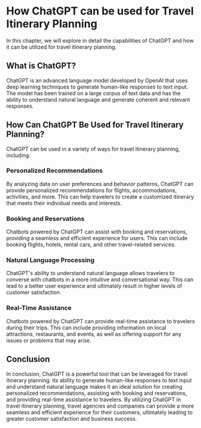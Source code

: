 How ChatGPT can be used for Travel Itinerary Planning
=======================================================================================

In this chapter, we will explore in detail the capabilities of ChatGPT and how it can be utilized for travel itinerary planning.

What is ChatGPT?
----------------

ChatGPT is an advanced language model developed by OpenAI that uses deep learning techniques to generate human-like responses to text input. The model has been trained on a large corpus of text data and has the ability to understand natural language and generate coherent and relevant responses.

How Can ChatGPT Be Used for Travel Itinerary Planning?
------------------------------------------------------

ChatGPT can be used in a variety of ways for travel itinerary planning, including:

### Personalized Recommendations

By analyzing data on user preferences and behavior patterns, ChatGPT can provide personalized recommendations for flights, accommodations, activities, and more. This can help travelers to create a customized itinerary that meets their individual needs and interests.

### Booking and Reservations

Chatbots powered by ChatGPT can assist with booking and reservations, providing a seamless and efficient experience for users. This can include booking flights, hotels, rental cars, and other travel-related services.

### Natural Language Processing

ChatGPT's ability to understand natural language allows travelers to converse with chatbots in a more intuitive and conversational way. This can lead to a better user experience and ultimately result in higher levels of customer satisfaction.

### Real-Time Assistance

Chatbots powered by ChatGPT can provide real-time assistance to travelers during their trips. This can include providing information on local attractions, restaurants, and events, as well as offering support for any issues or problems that may arise.

Conclusion
----------

In conclusion, ChatGPT is a powerful tool that can be leveraged for travel itinerary planning. Its ability to generate human-like responses to text input and understand natural language makes it an ideal solution for creating personalized recommendations, assisting with booking and reservations, and providing real-time assistance to travelers. By utilizing ChatGPT in travel itinerary planning, travel agencies and companies can provide a more seamless and efficient experience for their customers, ultimately leading to greater customer satisfaction and business success.
